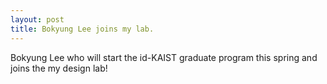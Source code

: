```yaml
---
layout: post
title: Bokyung Lee joins my lab.
---
```

Bokyung Lee who will start the id-KAIST graduate program this spring and joins the my design lab!
